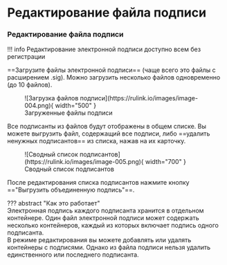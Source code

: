 ﻿# Редактирование файла подписи

### Редактирование файла подписи
!!! info
    Редактирование электронной подписи доступно всем без регистрации

==Загрузите файлы электронной подписи== (чаще всего это файлы с расширением .sig). 
Можно загрузить несколько файлов одновременно (до 10 файлов).

<figure markdown="span">
  ![Загрузка файлов подписи](https://rulink.io/images/image-004.png){ width="500" }
  <figcaption>Загруженные файлы подписи</figcaption>
</figure>

Все подписанты из файлов будут отображены в общем списке. Вы можете выгрузить файл,
содержащий все подписи, либо ==удалить ненужных подписантов== из списка, нажав на их карточку.

<figure markdown="span">
  ![Сводный список подписантов](https://rulink.io/images/image-005.png){ width="700" }
  <figcaption>Сводный список подписантов</figcaption>
</figure>

После редактирования списка подписантов нажмите кнопку =="Выгрузить объединенную подпись"==.  

??? abstract "Как это работает"  
    Электронная подпись каждого подписанта хранится в отдельном контейнере. Один файл электронной подписи может содержать несколько контейнеров, каждый из которых включает подпись одного подписанта.  
    В режиме редактирования вы можете добавлять или удалять контейнеры с подписями. Однако из файла подписи нельзя удалить единственного или последнего подписанта.

